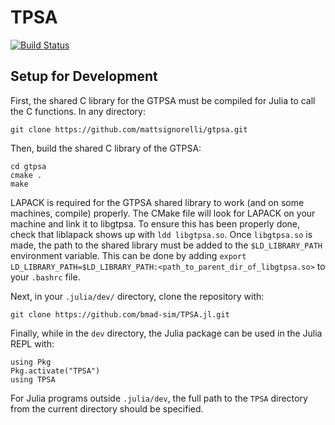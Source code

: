 # TPSA

[![Build Status](https://github.com/bmad-sim/TPSA.jl/actions/workflows/CI.yml/badge.svg?branch=main)](https://github.com/bmad-sim/TPSA.jl/actions/workflows/CI.yml?query=branch%3Amain)
## Setup for Development
First, the shared C library for the GTPSA must be compiled for Julia to call the C functions. In any directory:
```
git clone https://github.com/mattsignorelli/gtpsa.git
```
Then, build the shared C library of the GTPSA:
```
cd gtpsa
cmake .
make
```
LAPACK is required for the GTPSA shared library to work (and on some machines, compile) properly. The CMake file will look for LAPACK on your machine and link it to libgtpsa. To ensure this has been properly done, check that liblapack shows up with ```ldd libgtpsa.so```. Once ```libgtpsa.so``` is made, the path to the shared library must be added to the ```$LD_LIBRARY_PATH``` environment variable. This can be done by adding ```export LD_LIBRARY_PATH=$LD_LIBRARY_PATH:<path_to_parent_dir_of_libgtpsa.so>``` to your ```.bashrc``` file.

Next, in your ```.julia/dev/``` directory, clone the repository with:
```
git clone https://github.com/bmad-sim/TPSA.jl.git
```
Finally, while in the ```dev``` directory, the Julia package can be used in the Julia REPL with:
```
using Pkg
Pkg.activate("TPSA")
using TPSA
```
For Julia programs outside ```.julia/dev```, the full path to the ```TPSA``` directory from the current directory should be specified. 
